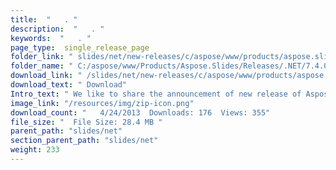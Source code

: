 ```yaml
---
title:  "   . " 
description:  "   . " 
keywords:  "   . " 
page_type:  single_release_page
folder_link: " slides/net/new-releases/c/aspose/www/products/aspose.slides/releases/.net/7.4.0/aspose.slides-for-.net.zip/"
folder_name: " C:/aspose/www/Products/Aspose.Slides/Releases/.NET/7.4.0/Aspose.Slides for .NET.zip"
download_link: " /slides/net/new-releases/c/aspose/www/products/aspose.slides/releases/.net/7.4.0/aspose.slides-for-.net.zip/7d092dd09439492a876b2c02d37a64ab"
download_text: " Download"
Intro_text: " We like to share the announcement of new release of Aspose.Slides for .NET. The ..."
image_link: "/resources/img/zip-icon.png"
download_count: "   4/24/2013  Downloads: 176  Views: 355"
file_size: "  File Size: 28.4 MB "
parent_path: "slides/net"
section_parent_path: "slides/net"
weight: 233 
---
```




